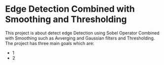 # Edge Detection Combined with Smoothing and Thresholding
 This project is about detect edge Detection using Sobel Operator Combined with Smoothing such as Avverging and Gaussian filters and Thresholding. The project has three main goals which are:
 - 1
 - 2
